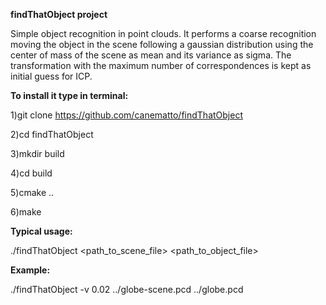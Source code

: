 **findThatObject project**


Simple object recognition in point clouds. It performs a coarse recognition moving the object in the scene following a gaussian distribution using the center of mass of the scene as mean and its variance as sigma. The transformation with the maximum number of correspondences is kept as initial guess for ICP.


**To install it type in terminal:**


1)git clone https://github.com/canematto/findThatObject

2)cd findThatObject

3)mkdir build

4)cd build

5)cmake ..

6)make


**Typical usage:**

./findThatObject <options> <path_to_scene_file> <path_to_object_file> 


**Example:**

./findThatObject -v 0.02 ../globe-scene.pcd ../globe.pcd
